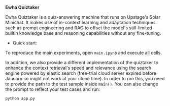 **Ewha Quiztaker**

Ewha Quiztaker is a quiz-answering machine that runs on Upstage's Solar Minichat. It makes use of in-context learning and adaptation techniques such as prompt engineering and RAG to offset the model's still-limited builtin knowledge base and reasoning capabilities without any fine-tuning.

- Quick start:

To reproduce the main experiments, open `main.ipynb` and execute all cells.

In addition, we also provide a different implementation of the quiztaker to enhance the context retrieval's speed and relevance using the search engine powered by elastic search (free-trial cloud server expired before January so might not work at your clone time). In order to run this, you need to provide the path to the test sample inside `main()`. You can also change the prompt to reflect your test cases and run:
```python
python app.py
```





